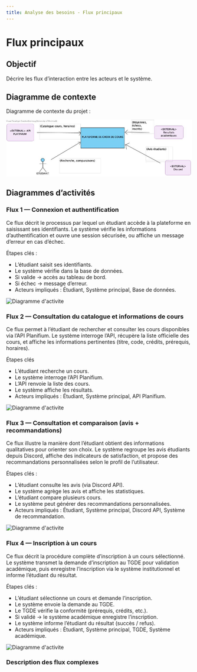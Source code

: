 ```yaml
---
title: Analyse des besoins - Flux principaux
---
```


# Flux principaux

## Objectif

Décrire les flux d’interaction entre les acteurs et le système.

## Diagramme de contexte

Diagramme de contexte du projet :

![Diagramme de contexte](diagrammes/diagramme-contexte.jpg)

## Diagrammes d’activités



### Flux 1 — Connexion et authentification
Ce flux décrit le processus par lequel un étudiant accède à la plateforme en saisissant ses identifiants.
Le système vérifie les informations d’authentification et ouvre une session sécurisée, ou affiche un message d’erreur en cas d’échec.

Étapes clés :

- L’étudiant saisit ses identifiants.
- Le système vérifie dans la base de données.
- Si valide → accès au tableau de bord.
- Si échec → message d’erreur.
- Acteurs impliqués : Étudiant, Système principal, Base de données.

![Diagramme d'activite](diagrammes/diagrammeactivité1.jpg)

### Flux 2 — Consultation du catalogue et informations de cours
Ce flux permet à l’étudiant de rechercher et consulter les cours disponibles via l’API Planifium.
Le système interroge l’API, récupère la liste officielle des cours, et affiche les informations pertinentes (titre, code, crédits, prérequis, horaires).

Étapes clés

- L’étudiant recherche un cours.
- Le système interroge l’API Planifium.
- L’API renvoie la liste des cours.
- Le système affiche les résultats.
- Acteurs impliqués : Étudiant, Système principal, API Planifium.

![Diagramme d'activite](diagrammes/diagrammeactivité1.jpg)

### Flux 3 — Consultation et comparaison (avis + recommandations)
Ce flux illustre la manière dont l’étudiant obtient des informations qualitatives pour orienter son choix.
Le système regroupe les avis étudiants depuis Discord, affiche des indicateurs de satisfaction, et propose des recommandations personnalisées selon le profil de l’utilisateur.

Étapes clés :

- L’étudiant consulte les avis (via Discord API).
- Le système agrège les avis et affiche les statistiques.
- L’étudiant compare plusieurs cours.
- Le système peut générer des recommandations personnalisées.
- Acteurs impliqués : Étudiant, Système principal, Discord API, Système de recommandation.

![Diagramme d'activite](diagrammes/diagrammeactivité3.jpg)

### Flux 4 — Inscription à un cours
Ce flux décrit la procédure complète d’inscription à un cours sélectionné.
Le système transmet la demande d’inscription au TGDE pour validation académique, puis enregistre l’inscription via le système institutionnel et informe l’étudiant du résultat.

Étapes clés :

- L’étudiant sélectionne un cours et demande l’inscription.
- Le système envoie la demande au TGDE.
- Le TGDE vérifie la conformité (prérequis, crédits, etc.).
- Si validé → le système académique enregistre l’inscription.
- Le système informe l’étudiant du résultat (succès / refus).
- Acteurs impliqués : Étudiant, Système principal, TGDE, Système académique.

![Diagramme d'activite](diagrammes/diagrammeactivité4.jpg)
### Description des flux complexes

